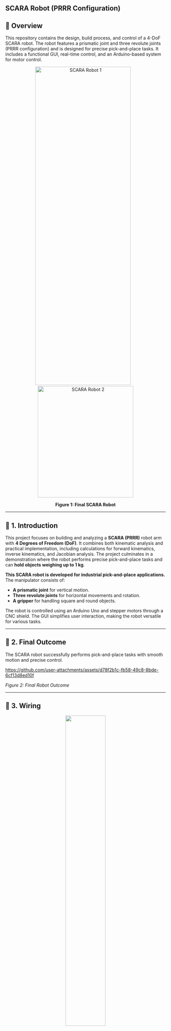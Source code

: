 SCARA Robot (PRRR Configuration)
-----------------------------------------
🌟 Overview
----------------------------------------
This repository contains the design, build process, and control of a 4-DoF SCARA robot. The robot features a prismatic joint and three revolute joints (PRRR configuration) and is designed for precise pick-and-place tasks. It includes a functional GUI, real-time control, and an Arduino-based system for motor control.

<p align="center">
  <img src="https://github.com/user-attachments/assets/e19a59ea-998e-4cf3-8145-0a22f2858d83" alt="SCARA Robot 1" width="300" height="1000"/>
  &nbsp;&nbsp;&nbsp;
  <img src="https://github.com/user-attachments/assets/968f9d73-3855-4bc8-b43c-15e5222d4190" alt="SCARA Robot 2" width="300" height="350"/>
</p>

<p align="center"><strong>Figure 1: Final SCARA Robot</strong></p>

---
## 📖 1. Introduction  
This project focuses on building and analyzing a **SCARA (PRRR)** robot arm with **4 Degrees of Freedom (DoF)**. It combines both kinematic analysis and practical implementation, including calculations for forward kinematics, inverse kinematics, and Jacobian analysis. The project culminates in a demonstration where the robot performs precise pick-and-place tasks and can **hold objects weighing up to 1 kg**.

**This SCARA robot is developed for industrial pick-and-place applications.**  
The manipulator consists of:  
- **A prismatic joint** for vertical motion.  
- **Three revolute joints** for horizontal movements and rotation.  
- **A gripper** for handling square and round objects.  

The robot is controlled using an Arduino Uno and stepper motors through a CNC shield. The GUI simplifies user interaction, making the robot versatile for various tasks.  

---

## 🎯 2. Final Outcome  
The SCARA robot successfully performs pick-and-place tasks with smooth motion and precise control.  

https://github.com/user-attachments/assets/d78f2b1c-fb58-49c8-8bde-6cf13d8ed10f

*Figure 2: Final Robot Outcome*  

------
## 🔌 3. Wiring  

<p align="center">
  <img src="https://github.com/ENG-ELSAYED-KANDIL/Scara-Robot/blob/main/Pictures/Wiring.png" width="50%">
</p>
<p align="center">
    <em>Figure 5: SCARA Robot main wiring diagram  </em>
</p>
<p align="center"> <em> Credit - how to mechatronics </em> </p>
 
The wiring connects stepper motors, the CNC shield, and the Arduino Uno. Here are the main considerations and steps followed:  

### **3.1 Motor Silence and Calibration**  
In wiring, I primarily focused on reducing motor noise. To achieve smooth motor operation, the current limit of the motor drivers was carefully adjusted. This calibration ensures precise motor activation. Setting an incorrect value can cause the motor drivers to overheat and potentially damage them. To further enhance motor precision, I adjusted the precision selector to 1/4 or 1/8 microstepping.

### **3.2 Connections and Testing**  
I connected the motor wiring as shown in the diagram and tested the connections with an oscilloscope and multimeter. Limit switches were placed at the corners of the joints' movement range to allow maximum rotational angles. After placing the limit switches, I assigned the pins for X+, Y+, Z+, and coolant functionalities.  

### **3.3 Servo Motor Powering**  
Since servo motors require a stable current, I initially tested them using the Arduino Uno with the CNC shield. However, the servo motor only received 3V from this setup, which was insufficient. To address this, I powered the servo motor separately using a 5V power supply.  

### **3.4 Power Supply Configuration**  
To power the entire system, which includes:  
- Four NEMA 17 stepper motors  
- Arduino Uno with CNC shield  
- Four motor drivers (DRV8825)  
- A servo motor  

I decided to use a 12V 10A power supply. A 12V 5A power supply would not have been sufficient to run all motors simultaneously.  

### **3.5 Cable Management**  
For clean and organized wiring, I used “Spiral Wire Wrapping Tube Cable Sleeves” and secured them with tie tags. This arrangement keeps the wires neat and minimizes clutter.  

### **3.6 Testing**  
To test all motors, I used simple Arduino code to verify their operation. This helped ensure that the motors, limit switches, and control pins were functioning as expected.  

### **3.7 Key Points**  
- **Shielded cables** were used for stepper motors to reduce electrical noise.  
- Correct polarity was ensured to avoid reversing motor directions.  
- The 12V DC power supply provided reliable power for the entire system.  
 

---

## 🏠 4. Homing Sequence
The homing sequence ensures that the robot starts from a known position:  

- The prismatic joint retracts to the lowest position.  
- Each revolute joint rotates to its home angle.  
- Limit switches provide feedback to confirm positions.  

As you can see in the video, the homing sequence begins with the gripper motor (joint 3). To determine the homing position, I used limit switches along with the following code:  
---

## 🏠 4. Homing Sequence
The homing sequence ensures that the robot starts from a known position:  

- The prismatic joint retracts to the lowest position.  
- Each revolute joint rotates to its home angle.  
- Limit switches provide feedback to confirm positions.  

As you can see in the video, the homing sequence begins with the gripper motor (joint 3). To determine the homing position, I used limit switches along with the following code:  

```cpp
//HOMING PROCESS
void homeRobot() {
  delay(1000);
  homeStepper2();
  homeStepper1();
  homeStepper3();
  homeStepperZ();
  isHomed = true;
  Serial.println("oK");
}

// joint 1
void homeStepper1() {
  stepper1.setCurrentPosition(0);
  stepper1.setSpeed(-1100);

  while (digitalRead(X_LIMIT_MIN) == 1) {
    stepper1.runSpeed();
  }

  delay(20);

  stepper1.setCurrentPosition(-maxDistance1);

  stepperPosition1 = 0;
  stepper1.moveTo(stepperPosition1);

  while (stepper1.currentPosition() != stepperPosition1) {
    stepper1.run();
  }

}


void homeStepper2() {
  stepper2.setCurrentPosition(0);
  stepper2.setSpeed(-1300);

  while (digitalRead(Y_LIMIT_MIN) == 1) {
    stepper2.runSpeed();
  }

  delay(20);

  stepper2.setCurrentPosition(-maxDistance2);

  stepperPosition2 = 0;
  stepper2.moveTo(stepperPosition2);

  while (stepper2.currentPosition() != stepperPosition2) {
    stepper2.run();
  }

}

//joint 3
void homeStepper3() {
  stepper3.setCurrentPosition(0);
  stepper3.setSpeed(-1300);

  while (digitalRead(GRIPPER_LIMIT) == 1) {
    stepper3.runSpeed();
  }

  delay(20);

  stepper3.setCurrentPosition(-maxDistance3);

  stepperPosition3 = 0;
  stepper3.moveTo(stepperPosition3);

  while (stepper3.currentPosition() != stepperPosition3) {
    stepper3.run();
  }
}

void homeStepperZ() {
  stepperZ.setCurrentPosition(0);
  stepperZ.setSpeed(1100);

  while (digitalRead(Z_LIMIT_MIN) == 1) {
    stepperZ.runSpeed();
  }

  delay(20);
  stepperZ.setCurrentPosition(0); /// max distance

  stepperZ.moveTo(maxDistanceZ); // 55 mm

  while (stepperZ.currentPosition() != maxDistanceZ) {
    stepperZ.run();
  }

}

```
**Homing** - https://github.com/ENG-ELSAYED-KANDIL/Scara-Robot/blob/main/Videos/WhatsApp%20Video%202025-06-26%20at%207.13.10%20PM.mp4
---
## 🧩 5. Pick and Place Application
The robot is programmed to pick objects from a defined source and place them in a target location.  

- Move to the pick position using the prismatic and revolute joints.  
- Grip the object using the servo-controlled gripper.  
- Transition to the target location and release the object.  

In the pick-and-place application, I saved 8 waypoints starting from its home position. Using the GUI, I configured these waypoints, which helped to better understand the movement of the joints and the gripper. After saving the waypoints and running the sequence, I achieved the following output:  

**Pick and Place Output** - https://github.com/ENG-ELSAYED-KANDIL/Scara-Robot/blob/main/Videos/pick%20%26%20place.mp4
---

## 🖥️ 6.**Graphical User Interface (GUI)**

<p align="center">
  <img src="https://github.com/ENG-ELSAYED-KANDIL/Scara-Robot/blob/main/SCARA_ROBOT_GUI2/11.png" alt="SCARA Robot" width="50%">
</p>

A user-friendly GUI was developed using **Python**, designed to facilitate intuitive control and monitoring of the SCARA robot.

---

### **🔧 Key Features**

- 🎚️ **Joint Control**  
  Control robot joints individually using interactive sliders and buttons.

- 🎯 **End-Effector Positioning**  
  Direct control of the end-effector through coordinate input (X, Y, Z).

- 🎥 **Object Detection via Camera**  
  Real-time object detection using an integrated camera feed.

- 🧠 **Task Sequencing**  
  Ability to assign a sequence of tasks for the robot to execute automatically.

- 📈 **Real-Time Feedback**  
  Continuous monitoring of joint angles and current position.

- 🤖 **Gripper Control**  
  Open and close the gripper through simple GUI buttons.

---
## 🖨️ 7. 3D Printed Parts

The robot's design relies heavily on 3D-printed components, with over 100 hours of printing time invested to produce these parts. Each part was carefully designed to ensure functionality and precision:  

- **Gears**: Over seven different types of gears were printed to enable precise torque transfer and smooth motion across the joints.  
- **Link Components**: Critical parts for Link 1, Link 2, and Link 3 were printed to form the main structure of the robotic arm, allowing for stable and accurate joint movements.  
- **Z Holder**: This component supports the prismatic joint, ensuring reliable vertical motion and alignment.  
- **Limit Switch Contactors**: Custom 3D-printed parts that interact with limit switches to facilitate homing and accurate position detection.  
- **Gripper Mechanism**: Includes the gripping claws and structural supports necessary for securely holding objects during operation.  
- **Support Structures**: Temporary structures were printed alongside the main components to maintain the integrity of complex shapes during the printing process.  


These parts were printed using PLA+ material for durability and dimensional accuracy. All STL files are organized and available in the `/3D-Printed-Parts.rar` folder for easy access and replication.  

---

## 🔗 8. Code Explanation
The robot is programmed using Arduino Uno, with future plans to transition to AVR register-based programming for enhanced control. The key programming aspects include:  

- **Forward Kinematics**: Calculates the end-effector position based on joint values, ensuring precise movement to desired coordinates.  
- **Inverse Kinematics**: Determines joint angles for a given position, enabling accurate trajectory planning for the robot arm.  
- **DH Table and Jacobian Matrix**: The Denavit-Hartenberg (DH) parameters were derived to construct the transformation matrix, while the manipulator Jacobian was calculated to analyze joint velocities and forces.  
- **Control Algorithms**: Implements control for stepper motors, including speed adjustments and precise motion handling.  
- **Gripper Control**: Manages the servo-controlled gripper to open and close efficiently based on commands.  

To facilitate communication between the computer and the Arduino Uno, serial communication was established at a baud rate of 115200. This allows for easy command input and real-time control without needing to manually alter the code for each operation.  

Future iterations will focus on optimizing the code and exploring advanced microcontroller programming techniques for better performance.  
 

---



## 🎛️  9. Robot Details and Calculations

### **9.1 Link Dimensions and Specifications**  
The SCARA robot has **4 Degrees of Freedom (DoF)** with a **PRRR joint configuration**.  

**Link Dimensions**:  
- a1 = 150.8mm — Link 1 length  
- a2 = 190mm — Link 2 length  
- a3 = 160mm — Link 3 length  
- d4 = 600mm — Prismatic joint length   


### **9.2 Coordinate Frame Assignment**  
The following figure illustrates the coordinate frame assignment for the SCARA PRRR robot, adhering to the Denavit-Hartenberg (DH) convention:  

![Coordinate Frame Assignment](https://github.com/ENG-ELSAYED-KANDIL/Scara-Robot/blob/main/Pictures/Coordinate%20Frames.jpg)  

### **9.3 DH Table**  
The table below summarizes the DH parameters for the SCARA PRRR robot:  

| **Joint (i)**      | **aᵢ (mm)** | **αᵢ (°)** | **dᵢ (mm)**         | **θᵢ (°)**         |
|---------------------|------------|------------|---------------------|--------------------|
| 1 (Prismatic)      | 0          | 0          | d₁ (variable)       | 0                  |
| 2 (Revolute)       | 150.8        | 0          | 0                   | θ₁ (variable)      |
| 3 (Revolute)       | 190      | 0          | 0                   | θ₂ (variable)      |
| 4 (Revolute)       | 160        | 0          | 0                   | θ₃ (variable)      |
| 5                  | 0          | 0          | 600                  | 0                  |


### **9.4Forward Kinematics**

Forward kinematics calculates the position and orientation of the end-effector based on the joint angles and link lengths. Using Denavit-Hartenberg (DH) parameters, we define the transformation matrix for each joint. The transformation matrix is:

<p align="center">
  <img src="https://github.com/user-attachments/assets/55f509af-13c3-474f-8a48-537ff5206caa" alt="SCARA Robot" width="50%">
</p>
By multiplying the individual transformation matrices from base to end-effector, we get the final transformation matrix T . This matrix provides the position (x, y, z) and the orientation of the end-effector. The angles θ1, θ2, and θ3 are used to determine the robot’s orientation in space.

<p align="center">
  <img src="https://github.com/ENG-ELSAYED-KANDIL/Scara-Robot/blob/main/Pictures/forward.png" alt="SCARA Robot" width="50%">
</p>

### **9.5Inverse Kinematics**

Inverse kinematics determines the required joint angles based on the desired position of the end-effector. Given the end-effector's target position (x, y, z), and using the known link lengths, we calculate the angles θ₁, θ₂, and the displacement d₄ (for prismatic joints if applicable).

The inverse kinematics process involves solving geometric equations or using trigonometric identities to find the joint variables that place the end-effector at the desired location. For a SCARA robot, this typically involves solving for:

θ₁ and θ₂ using planar geometry in the x-y plane

d₄ from the z-position of the end-effector

<p align="center">
  <img src="https://github.com/ENG-ELSAYED-KANDIL/Scara-Robot/blob/main/Pictures/inverse.png" alt="SCARA Robot" width="50%">
</p>

The Jacobian is derived using the partial derivatives of the forward kinematics equations.  

### **9.6Manipulator Jacobian Matrix**
The Jacobian matrix relates joint velocities to end-effector velocities. It is essential for analyzing the robot’s motion and controlling its speed and acceleration. For a PRRR manipulator, the Jacobianmatrix has two parts:

- Linear Velocity: The part of the Jacobian that maps joint velocities to linear velocities of the end-effector. It involves the cross product between the joint axes and the position vector.
- Angular Velocity: The part that maps joint velocities to angular velocities.

The Jacobian for the SCARA robot is given by:

<p align="center">
  <img src="https://github.com/ENG-ELSAYED-KANDIL/Scara-Robot/blob/main/Pictures/jacobian.png" alt="SCARA Robot" width="50%">
</p>

### **9.6Dynamics Equations**

![image](https://github.com/user-attachments/assets/79be0b2c-bd5c-42f6-a96c-bb1011c7ee08)

The solution is here :[Link](https://github.com/ENG-ELSAYED-KANDIL/Scara-Robot/blob/main/kinematics%20and%20Dynamics%20by%20write/dynamics.pdf) 

### **9.7Computed Torque Control**
Computed Torque Control is a model-based control strategy used to control the motion of robotic manipulators. The key idea behind CTC is to compensate for the robot's dynamics by applying the necessary torques at the joints to achieve a desired trajectory.
CTC involves:
Trajectory Planning: A desired trajectory or reference trajectory is defined for the robot, usually in terms of joint angles, velocities, and accelerations.
Inverse kinematics: Inverse kinematics is used to calculate the joint angles required to achieve a specific end-effector position. Small errors in these calculations can lead to significant deviations in the robot's movement.
Modeling Dynamics: The robot's dynamics are modeled, typically using the inverse dynamics equations. This allows for the computation of the torques required to track the desired trajectory.
Feedback Control: A feedback loop is used to adjust the control input in real-time. The control input typically involves both the desired torques (calculated from the inverse dynamics) and any necessary feedback gains (like PD or PID control).
Forward kinematics : used to calculate the final position and orientation of the robot's end-effector based on the angles or displacements of each joint in the robotic arm.

### **9.8Simulink Simulation**
![image](https://github.com/user-attachments/assets/7b2ef396-cb42-4228-9360-28c556bef0e6)

System Simulation:

https://github.com/user-attachments/assets/358b40ac-75ad-4ba7-8ce4-bd9f127024b1

---

## 🤖 10. References  
- SCARA Robot Design Basics: [Link](https://en.wikipedia.org/wiki/SCARA)
- SCARA Robot Design Basics2: [Link](https://github.com/ENG-ELSAYED-KANDIL/Scara-Robot/upload/main)  
- Arduino CNC Shield Documentation: [Link](https://www.aranacorp.com/en/using-an-arduino-cnc-shield-v3)  
- SCARA Robot | How To Build Your Own Arduino Based Robot: [Link](https://youtu.be/1QHJksTrk8s?si=geVqN3zxPEzTnQR-)

  
---

Feel free to raise issues or contribute improvements to this project!
